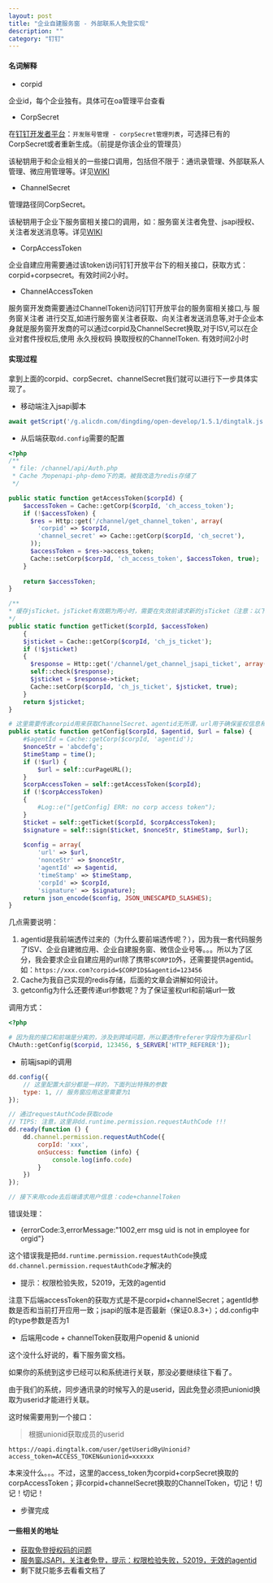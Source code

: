 ```yaml
---
layout: post
title: "企业自建服务窗 - 外部联系人免登实现"
description: ""
category: "钉钉"
---
```


#### 名词解释

* corpid

企业id，每个企业独有。具体可在oa管理平台查看

* CorpSecret

在[钉钉开发者平台](http://open-dev.dingtalk.com/)：`开发账号管理 - corpSecret管理列表`，可选择已有的CorpSecret或者重新生成。（前提是你该企业的管理员）

该秘钥用于和企业相关的一些接口调用，包括但不限于：通讯录管理、外部联系人管理、微应用管理等。详见[WIKI](https://open-doc.dingtalk.com/docs/doc.htm?spm=a219a.7629140.0.0.zNQpfO&treeId=385&articleId=104981&docType=1)

* ChannelSecret

管理路径同CorpSecret。

该秘钥用于企业下服务窗相关接口的调用，如：服务窗关注者免登、jsapi授权、关注者发送消息等。详见[WIKI](https://open-doc.dingtalk.com/docs/doc.htm?spm=a219a.7629140.0.0.ObJoZg&treeId=255&articleId=105709&docType=1)

* CorpAccessToken

企业自建应用需要通过该token访问钉钉开放平台下的相关接口，获取方式：corpid+corpsecret。有效时间2小时。

* ChannelAccessToken

服务窗开发商需要通过ChannelToken访问钉钉开放平台的服务窗相关接口,与 服务窗关注者 进行交互,如进行服务窗关注者获取、向关注者发送消息等,对于企业本身就是服务窗开发商的可以通过corpid及ChannelSecret换取,对于ISV,可以在企业对套件授权后,使用 永久授权码 换取授权的ChannelToken.  有效时间2小时

#### 实现过程

拿到上面的corpid、corpSecret、channelSecret我们就可以进行下一步具体实现了。

* 移动端注入jsapi脚本

```javascript
await getScript('/g.alicdn.com/dingding/open-develop/1.5.1/dingtalk.js');
```

* 从后端获取`dd.config`需要的配置

```php
<?php
/**
 * file: /channel/api/Auth.php
 * Cache 为openapi-php-demo下的类。被我改造为redis存储了
 */

public static function getAccessToken($corpId) {
	$accessToken = Cache::getCorp($corpId, 'ch_access_token');
	if (!$accessToken) {
	  $res = Http::get('/channel/get_channel_token', array(
	    'corpid' => $corpId,
	    'channel_secret' => Cache::getCorp($corpId, 'ch_secret'),
	  ));
	  $accessToken = $res->access_token;
	  Cache::setCorp($corpId, 'ch_access_token', $accessToken, true);
	}
	
	return $accessToken;
}

/**
* 缓存jsTicket。jsTicket有效期为两小时，需要在失效前请求新的jsTicket（注意：以下代码没有在失效前刷新缓存的jsTicket）。
*/
public static function getTicket($corpId, $accessToken)
	{
	$jsticket = Cache::getCorp($corpId, 'ch_js_ticket');
	if (!$jsticket)
	{
	  $response = Http::get('/channel/get_channel_jsapi_ticket', array('access_token' => $accessToken));
	  self::check($response);
	  $jsticket = $response->ticket;
	  Cache::setCorp($corpId, 'ch_js_ticket', $jsticket, true);
	}
	return $jsticket;
}

# 这里需要传递corpid用来获取ChannelSecret、agentid无所谓，url用于确保鉴权信息和前端url一致
public static function getConfig($corpId, $agentid, $url = false) {
	#$agentId = Cache::getCorp($corpId, 'agentid');
	$nonceStr = 'abcdefg';
	$timeStamp = time();
	if (!$url) {
		$url = self::curPageURL();
	}
	$corpAccessToken = self::getAccessToken($corpId);
	if (!$corpAccessToken)
	{
		#Log::e("[getConfig] ERR: no corp access token");
	}
	$ticket = self::getTicket($corpId, $corpAccessToken);
	$signature = self::sign($ticket, $nonceStr, $timeStamp, $url);
	
	$config = array(
		'url' => $url,
		'nonceStr' => $nonceStr,
		'agentId' => $agentid,
		'timeStamp' => $timeStamp,
		'corpId' => $corpId,
		'signature' => $signature);
	return json_encode($config, JSON_UNESCAPED_SLASHES);
}
```

几点需要说明：

1. agentid是我前端透传过来的（为什么要前端透传呢？），因为我一套代码服务了ISV、企业自建微应用、企业自建服务窗、微信企业号等。。。所以为了区分，我会要求企业自建应用的url除了携带`$CORPID`外，还需要提供agentid。如：`https://xxx.com?corpid=$CORPID$&agentid=123456`
2. Cache为我自己实现的redis存储，后面的文章会讲解如何设计。
3. getconfig为什么还要传递url参数呢？为了保证鉴权url和前端url一致


调用方式：

```php
<?php

# 因为我的接口和前端是分离的，涉及到跨域问题，所以要透传referer字段作为鉴权url
ChAuth::getConfig($corpid, 123456, $_SERVER['HTTP_REFERER']);
```

* 前端jsapi的调用


```javascript
dd.config({
	// 这里配置大部分都是一样的，下面列出特殊的参数
	type: 1, // 服务窗应用这里需要为1
});

// 通过requestAuthCode获取code
// TIPS: 注意，这里非dd.runtime.permission.requestAuthCode !!!
dd.ready(function () {
	dd.channel.permission.requestAuthCode({
		corpId: 'xxx',
		onSuccess: function (info) {
			console.log(info.code)
		}
	})
});

// 接下来用code去后端请求用户信息：code+channelToken
```

错误处理：

* {errorCode:3,errorMessage:"1002,err msg uid is not in employee for orgid"}

这个错误我是把`dd.runtime.permission.requestAuthCode`换成`dd.channel.permission.requestAuthCode`才解决的

* 提示：权限检验失败，52019，无效的agentid

注意下后端accessToken的获取方式是不是corpid+channelSecret；agentId参数是否和当前打开应用一致；jsapi的版本是否最新（保证0.8.3+）；dd.config中的type参数是否为1

* 后端用code + channelToken获取用户openid & unionid

这个没什么好说的，看下服务窗文档。

如果你的系统到这步已经可以和系统进行关联，那没必要继续往下看了。

由于我们的系统，同步通讯录的时候写入的是userid，因此免登必须把unionid换取为userid才能进行关联。

这时候需要用到一个接口：

> 根据unionid获取成员的userid

```
https://oapi.dingtalk.com/user/getUseridByUnionid?access_token=ACCESS_TOKEN&unionid=xxxxxx
```

本来没什么。。。不过，这里的access_token为corpid+corpSecret换取的corpAccessToken；非corpid+channelSecret换取的ChannelToken，切记！切记！切记！

* 步骤完成


#### 一些相关的地址

* [获取免登授权码的问题](https://bbs.aliyun.com/read/289215.html?spm=5176.bbsr289215.0.0.MiAlCb)
* [服务窗JSAPI，关注者免登，提示：权限检验失败，52019，无效的agentid](https://bbs.aliyun.com/read/301662.html?spm=5176.bbsr301662.0.0.Zpss9u)
* 剩下就只能多去看看文档了
